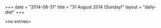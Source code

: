 +++
date = "2014-08-31"
title = "31 August 2014 (Sunday)"
layout = "daily-diet"
+++


\<no entries\>
